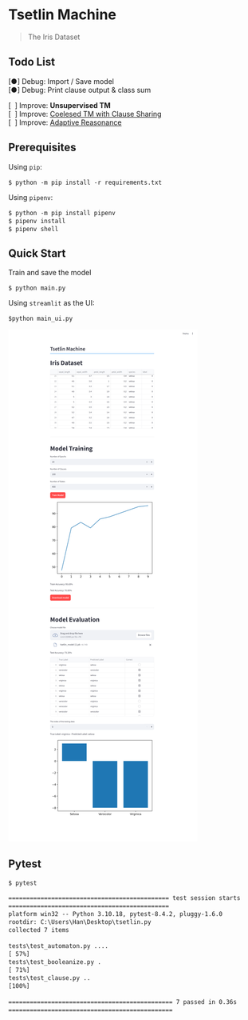 # Tsetlin Machine

> The Iris Dataset

## Todo List

[●] Debug: Import / Save model  
[●] Debug: Print clause output & class sum

[&nbsp; ] Improve: **Unsupervised TM**  
[&nbsp; ] Improve: [Coelesed TM with Clause Sharing](https://arxiv.org/abs/2108.07594)  
[&nbsp; ] Improve: [Adaptive Reasonance](https://arxiv.org/pdf/1905.11437)  

## Prerequisites

Using `pip`:
```
$ python -m pip install -r requirements.txt
```

Using `pipenv`:
```
$ python -m pip install pipenv
$ pipenv install
$ pipenv shell
```

## Quick Start

Train and save the model

```
$ python main.py
```

Using `streamlit` as the UI:

```
$python main_ui.py
```

![](demo.png)

## Pytest

```
$ pytest
```

```
============================================= test session starts =============================================
platform win32 -- Python 3.10.18, pytest-8.4.2, pluggy-1.6.0
rootdir: C:\Users\Han\Desktop\tsetlin.py
collected 7 items                                                                                              

tests\test_automaton.py ....                                                                             [ 57%]
tests\test_booleanize.py .                                                                               [ 71%] 
tests\test_clause.py ..                                                                                  [100%]

============================================== 7 passed in 0.36s ============================================== 
```